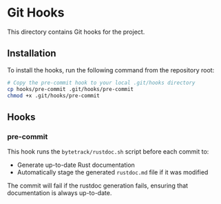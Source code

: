 # Git Hooks

This directory contains Git hooks for the project.

## Installation

To install the hooks, run the following command from the repository root:

```bash
# Copy the pre-commit hook to your local .git/hooks directory
cp hooks/pre-commit .git/hooks/pre-commit
chmod +x .git/hooks/pre-commit
```

## Hooks

### pre-commit

This hook runs the `bytetrack/rustdoc.sh` script before each commit to:
- Generate up-to-date Rust documentation
- Automatically stage the generated `rustdoc.md` file if it was modified

The commit will fail if the rustdoc generation fails, ensuring that documentation is always up-to-date.
